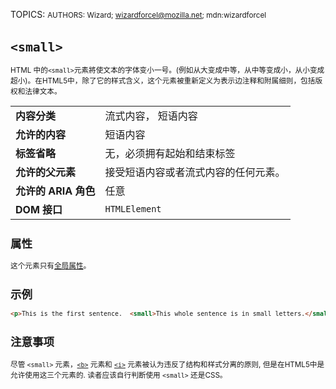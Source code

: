 TOPICS: <small>
AUTHORS: Wizard; wizardforcel@mozilla.net; mdn:wizardforcel

# `<small>`

HTML 中的`<small>`元素將使文本的字体变小一号。(例如从大变成中等，从中等变成小，从小变成超小)。在HTML5中，除了它的样式含义，这个元素被重新定义为表示边注释和附属细则，包括版权和法律文本。

|  |  |
| :-- | :-- |
| **内容分类** | 流式内容， 短语内容 |
| **允许的内容** | 短语内容 |
| **标签省略** | 无，必须拥有起始和结束标签 |
| **允许的父元素** | 接受短语内容或者流式内容的任何元素。|
| **允许的 ARIA 角色** | 任意 |
| **DOM 接口** | `HTMLElement` |

## 属性

这个元素只有[全局属性](/zh-hans/webfrontend/HTML_Global_Attributes)。

## 示例

```html
<p>This is the first sentence.  <small>This whole sentence is in small letters.</small></p>
```

## 注意事项

尽管 `<small>` 元素，[`<b>`](/zh-hans/webfrontend/<b>) 元素和 [`<i>`](/zh-hans/webfrontend/<i>)
元素被认为违反了结构和样式分离的原则, 但是在HTML5中是允许使用这三个元素的. 读者应该自行判断使用
`<small>` 还是CSS。
